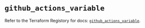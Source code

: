 # `github_actions_variable`

Refer to the Terraform Registory for docs: [`github_actions_variable`](https://registry.terraform.io/providers/integrations/github/5.32.0/docs/resources/actions_variable).
